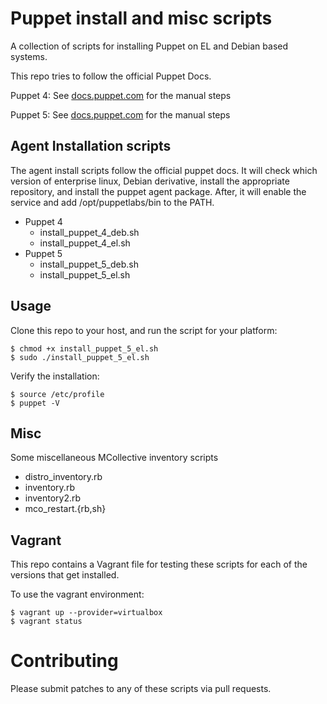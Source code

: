 Puppet install and misc scripts
===============================
A collection of scripts for installing Puppet on EL and Debian based systems.

This repo tries to follow the official Puppet Docs.

Puppet 4: See [docs.puppet.com](https://docs.puppet.com/puppet/4.10/puppet_collections.html) for the manual steps

Puppet 5: See [docs.puppet.com](https://docs.puppet.com/puppet/5.0/puppet_platform.html) for the manual steps

Agent Installation scripts
--------------------------

The agent install scripts follow the official puppet docs.  It will check which
version of enterprise linux, Debian derivative, install the appropriate
repository, and install the puppet agent package.  After, it will enable the
service and add /opt/puppetlabs/bin to the PATH.

* Puppet 4
  * install_puppet_4_deb.sh
  * install_puppet_4_el.sh
* Puppet 5
  * install_puppet_5_deb.sh
  * install_puppet_5_el.sh

Usage
-----

Clone this repo to your host, and run the script for your platform:

```
$ chmod +x install_puppet_5_el.sh
$ sudo ./install_puppet_5_el.sh
```

Verify the installation:

```
$ source /etc/profile
$ puppet -V
```

Misc
----

Some miscellaneous MCollective inventory scripts

* distro_inventory.rb
* inventory.rb
* inventory2.rb
* mco_restart.{rb,sh}

Vagrant
-------

This repo contains a Vagrant file for testing these scripts for each of the
versions that get installed.

To use the vagrant environment:
```
$ vagrant up --provider=virtualbox
$ vagrant status
```

Contributing
============

Please submit patches to any of these scripts via pull requests.
